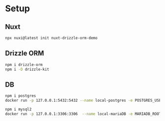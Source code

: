 # Setup
## Nuxt
```bash
npx nuxi@latest init nuxt-drizzle-orm-demo
```
## Drizzle ORM
```bash
npm i drizzle-orm
npm i -D drizzle-kit
```

## DB
```bash 
npm i postgres
docker run -p 127.0.0.1:5432:5432 --name local-postgres -e POSTGRES_USER=root -e POSTGRES_PASSWORD=root -d postgres
```

```bash
npm i mysql2
docker run -p 127.0.0.1:3306:3306  --name local-mariaDB -e MARIADB_ROOT_PASSWORD=root -d mariadb:latest
```